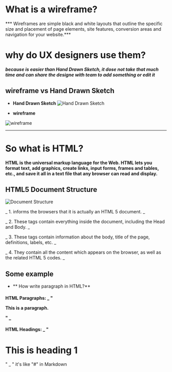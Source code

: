 #  What is a wireframe?
*** Wireframes are simple black and white layouts that outline the specific size and placement of page elements, site features, conversion areas and navigation for your website.***

# why do UX designers use them?
***because is easier than Hand Drawn Sketch, it dose not take that much time and can share the designe with team to add something or edit it***

## wireframe vs Hand Drawn Sketch

- **Hand Drawn Sketch**
![Hand Drawn Sketch](https://d33wubrfki0l68.cloudfront.net/dbb80f2f6a5dafa25f702ad00bc429057fb59cec/52716/en/blog/uploads/versions/samuel-student-wireframe---x----972-715x---.png)

- **wireframe**


![wireframe](https://d1dlalugb0z2hd.cloudfront.net/handbooks/agile-handbook/wireframe/01-youtube-wireframe-example.png)

---------------------------------------------------------

# So what is HTML?
**HTML is the universal markup language for the Web. HTML lets you format text, add graphics, create links, input forms, frames and tables, etc., and save it all in a text file that any browser can read and display.**

## HTML5 Document Structure
![Document Structure](https://www.oreilly.com/library/view/learning-web-design/9781449337513/httpatomoreillycomsourceoreillyimages2257981.png)

_ 1. informs the browsers that it is actually an HTML 5 document. _

_ 2. These tags contain everything inside the document, including the Head and Body. _

_ 3. These tags contain information about the body, title of the page, definitions, labels, etc. _

_ 4. They contain all the content which appears on the browser, as well as the related HTML 5 codes. _






## Some example
- ** How write paragraph in HTML?**

#### HTML Paragraphs: _ "<p>This is a paragraph.</p>" _

#### HTML Headings: _ "<h1>This is heading 1</h1>" _ " it's like "#" in Markdown 


